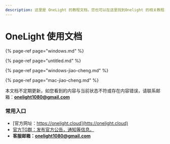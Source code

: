 ```yaml
---
description: 这里是 OneLight 的教程文档，您也可以在这里找到Onelight 的相关教程以及一些问题的解决方案。
---
```


# OneLight 使用文档

{% page-ref page="windows.md" %}

{% page-ref page="untitled.md" %}

{% page-ref page="windows-jiao-cheng.md" %}

{% page-ref page="mac-jiao-cheng.md" %}

本文档不定期更新，如您看到的内容与当前状态不符或存在内容错误，请联系邮箱：**onelight1080@gmail.com**

### 常用入口

* [官方网址：https://onelight.cloud](htts://onelight.cloud)
* [官方TG群：发布官方公告，通知等信息。](https://t.me/joinchat/KOAbIQ9SHx89Xm4EuK4mUQ)
* **客服邮箱：onelight1080@gmail.com**



